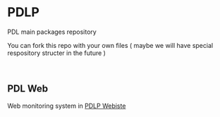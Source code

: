 # PDLP
PDL main packages repository


You can fork this repo with your own files ( maybe we will have special respository structer in the future )

<br>

## PDL Web
Web monitoring system in <a href="https://pdlp.neocities.org">PDLP Webiste</a>
